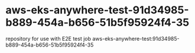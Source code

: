 # aws-eks-anywhere-test-91d34985-b889-454a-b656-51b5f95924f4-35
repository for use with E2E test job aws-eks-anywhere-test:91d34985-b889-454a-b656-51b5f95924f4-35
